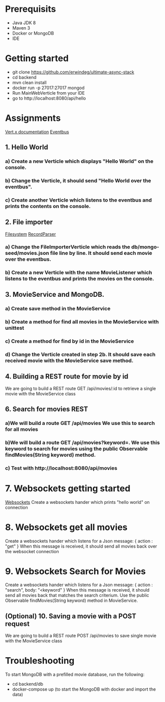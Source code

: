 # Prerequisits
* Java JDK 8
* Maven 3
* Docker or MongoDB
* IDE

# Getting started
* git clone https://github.com/erwindeg/ultimate-async-stack
* cd backend
* mvn clean install
* docker run -p 27017:27017 mongod
* Run MainWebVerticle from your IDE
* go to http://localhost:8080/api/hello

# Assignments
[Vert.x documentation](http://vertx.io/docs/vertx-core/java/)
[Eventbus](http://vertx.io/docs/vertx-core/java/#event_bus)
## 1. Hello World
### a) Create a new Verticle which displays "Hello World" on the console.
### b) Change the Verticle, it should send "Hello World over the eventbus".
### c) Create another Verticle which listens to the eventbus and prints the contents on the console.


## 2. File importer
[Filesystem](http://vertx.io/docs/vertx-core/java/#_using_the_file_system_with_vert_x)
[RecordParser](http://vertx.io/docs/apidocs/io/vertx/core/parsetools/RecordParser.html)
### a) Change the FileImporterVerticle which reads the db/mongo-seed/movies.json file line by line. It should send each movie over the eventbus.
### b) Create a new Verticle with the name MovieListener which listens to the eventbus and prints the movies on the console.

## 3. MovieService and MongoDB.
### a) Create save method in the MovieService
### b) Create a method for find all movies in the MovieService with unittest
### c) Create a method for find by id  in the MovieService
### d) Change the Verticle created in step 2b. It should save each received movie with the MovieService save method.


## 4. Building a REST route for movie by id
We are going to build a REST route GET /api/movies/:id to retrieve a single movie with the MovieService class

## 6. Search for movies REST
### a)We will build a route GET /api/movies We use this to search for all movies
### b)We will build a route GET /api/movies?keyword=<keyword>. We use this keyword to search for movies using the public Observable<JsonObject> findMovies(String keyword) method.
### c) Test with http://localhost:8080/api/movies

# 7. Websockets getting started
[Websockets](http://vertx.io/docs/vertx-core/java/#_websockets)
Create a websockets hander which prints "hello world" on connection

# 8. Websockets get all movies
Create a websockets hander which listens for a Json message:
{
  action : "get"
}
When this message is received, it should send all movies back over the websocket connection


# 9. Websockets Search for Movies
Create a websockets hander which listens for a Json message:
{
  action : "search",
  body: "<keyword"
}
When this message is received, it should send all movies back that matches the search criterium. Use the public Observable<JsonObject> findMovies(String keyword) method in MovieService.


## (Optional) 10. Saving a movie with a POST request
We are going to build a REST route POST /api/movies to save single movie with the MovieService class


# Troubleshooting

To start MongoDB with a prefilled movie database, run the following:
* cd backend/db
* docker-compose up (to start the MongoDB with docker and import the data)
